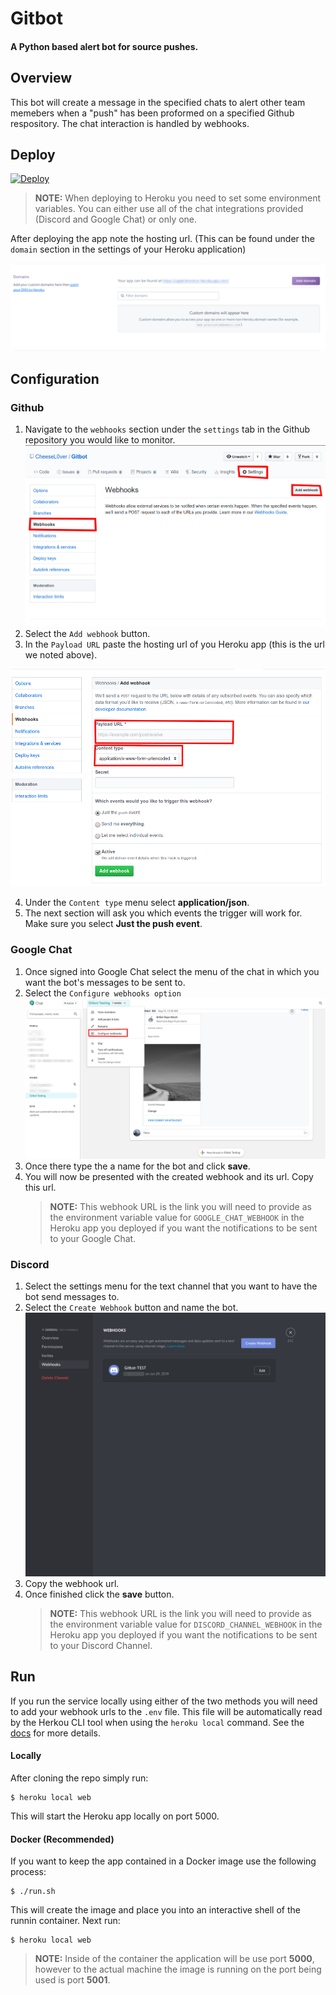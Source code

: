 # Gitbot

#### A Python based alert bot for source pushes.

## Overview

This bot will create a message in the specified chats to alert other team memebers when a "push" has been proformed on a specified Github respository. The chat interaction is handled by webhooks.

## Deploy

[![Deploy](https://www.herokucdn.com/deploy/button.svg)](https://heroku.com/deploy)

> **NOTE:** When deploying to Heroku you need to set some environment variables. You can either use all of the chat integrations provided (Discord and Google Chat) or only one.

After deploying the app note the hosting url. (This can be found under the `domain` section in the settings of your Heroku application)

![](/images/heroku_url.png)

## Configuration

### Github

1.  Navigate to the `webhooks` section under the `settings` tab in the Github repository you would like to monitor. ![](images/github_webhook.png)
2.  Select the `Add webhook` button.
3.  In the `Payload URL` paste the hosting url of you Heroku app (this is the url we noted above).

![](images/github_webhook2.png)

4.  Under the `Content type` menu select **application/json**.
5.  The next section will ask you which events the trigger will work for. Make sure you select **Just the push event**.

### Google Chat

1.  Once signed into Google Chat select the menu of the chat in which you want the bot's messages to be sent to.
2.  Select the `Configure webhooks option`
    ![](images/google_chat.png)
3.  Once there type the a name for the bot and click **save**.
4.  You will now be presented with the created webhook and its url. Copy this url.
    > **NOTE:** This webhook URL is the link you will need to provide as the environment variable value for `GOOGLE_CHAT_WEBHOOK` in the Heroku app you deployed if you want the notifications to be sent to your Google Chat.

### Discord

1.  Select the settings menu for the text channel that you want to have the bot send messages to.
2.  Select the `Create Webhook` button and name the bot.
    ![](images/discord_channel.png)
3.  Copy the webhook url.
4.  Once finished click the **save** button.
    > **NOTE:** This webhook URL is the link you will need to provide as the environment variable value for `DISCORD_CHANNEL_WEBHOOK` in the Heroku app you deployed if you want the notifications to be sent to your Discord Channel.

## Run

If you run the service locally using either of the two methods you will need to add your webhook urls to the `.env` file. This file will be automatically read by the Herkou CLI tool when using the `heroku local` command. See the [docs](https://devcenter.heroku.com/articles/heroku-local#copy-heroku-config-vars-to-your-local-env-file) for more details.

#### Locally

After cloning the repo simply run:

```
$ heroku local web
```

This will start the Heroku app locally on port 5000.

#### Docker (Recommended)

If you want to keep the app contained in a Docker image use the following process:

```
$ ./run.sh
```

This will create the image and place you into an interactive shell of the runnin container. Next run:

```
$ heroku local web
```

> **NOTE:** Inside of the container the application will be use port **5000**, however to the actual machine the image is running on the port being used is port **5001**.
